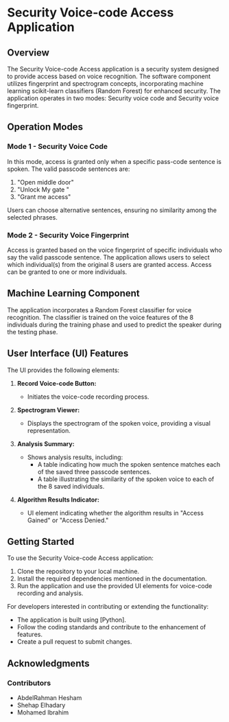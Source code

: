 # Security Voice-code Access Application

## Overview

The Security Voice-code Access application is a security system designed to provide access based on voice recognition. The software component utilizes fingerprint and spectrogram concepts, incorporating machine learning scikit-learn classifiers (Random Forest) for enhanced security. The application operates in two modes: Security voice code and Security voice fingerprint.

## Operation Modes

### Mode 1 - Security Voice Code

In this mode, access is granted only when a specific pass-code sentence is spoken. The valid passcode sentences are:
1. "Open middle door"
2. "Unlock My gate "
3. "Grant me access"

Users can choose alternative sentences, ensuring no similarity among the selected phrases.

### Mode 2 - Security Voice Fingerprint

Access is granted based on the voice fingerprint of specific individuals who say the valid passcode sentence. The application allows users to select which individual(s) from the original 8 users are granted access. Access can be granted to one or more individuals.

## Machine Learning Component

The application incorporates a Random Forest classifier for voice recognition. The classifier is trained on the voice features of the 8 individuals during the training phase and used to predict the speaker during the testing phase.

## User Interface (UI) Features

The UI provides the following elements:

1. **Record Voice-code Button:**
   - Initiates the voice-code recording process.

2. **Spectrogram Viewer:**
   - Displays the spectrogram of the spoken voice, providing a visual representation.

3. **Analysis Summary:**
   - Shows analysis results, including:
      - A table indicating how much the spoken sentence matches each of the saved three passcode sentences.
      - A table illustrating the similarity of the spoken voice to each of the 8 saved individuals.

4. **Algorithm Results Indicator:**
   - UI element indicating whether the algorithm results in "Access Gained" or "Access Denied."

## Getting Started

To use the Security Voice-code Access application:

1. Clone the repository to your local machine.
2. Install the required dependencies mentioned in the documentation.
3. Run the application and use the provided UI elements for voice-code recording and analysis.




For developers interested in contributing or extending the functionality:

- The application is built using [Python].
- Follow the coding standards and contribute to the enhancement of features.
- Create a pull request to submit changes.


## Acknowledgments

### Contributors

- AbdelRahman Hesham
- Shehap Elhadary
- Mohamed Ibrahim

